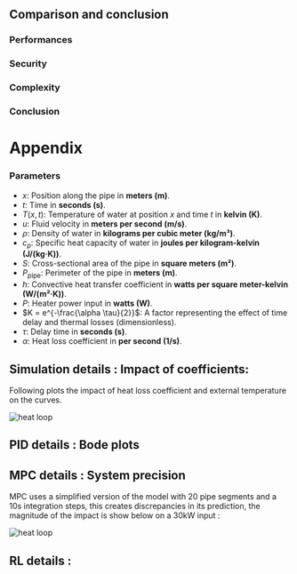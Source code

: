 ## Comparison and conclusion

### Performances

### Security

### Complexity


### Conclusion




# Appendix

### Parameters

- $x$: Position along the pipe in **meters (m)**.
- $t$: Time in **seconds (s)**.
- $T(x, t)$: Temperature of water at position $x$ and time $t$ in **kelvin (K)**.
- $u$: Fluid velocity in **meters per second (m/s)**.
- $\rho$: Density of water in **kilograms per cubic meter (kg/m³)**.
- $c_p$: Specific heat capacity of water in **joules per kilogram-kelvin (J/(kg·K))**.
- $S$: Cross-sectional area of the pipe in **square meters (m²)**.
- $P_{\text{pipe}}$: Perimeter of the pipe in **meters (m)**.
- $h$: Convective heat transfer coefficient in **watts per square meter-kelvin (W/(m²·K))**.
- $P$: Heater power input in **watts (W)**.
- $K = e^{-\frac{\alpha \tau}{2}}$: A factor representing the effect of time delay and thermal losses (dimensionless).
- $\tau$: Delay time in **seconds (s)**.
- $\alpha$: Heat loss coefficient in **per second (1/s)**.

## Simulation details : Impact of coefficients:

Following plots the impact of heat loss coefficient and external temperature on the curves.

![heat loop](images/param_comparison.png)

## PID details : Bode plots

## MPC details : System precision

MPC uses a simplified version of the model with 20 pipe segments and a 10s integration steps, this creates discrepancies 
in its prediction, the magnitude of the impact is show below on a 30kW input :

![heat loop](images/MPC_vs_full_model.png)

## RL details : 
